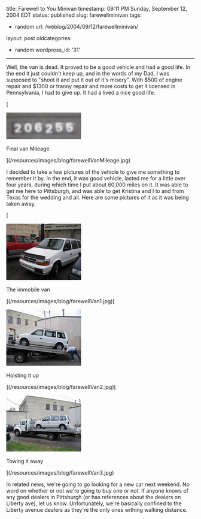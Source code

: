 title: Farewell to You Minivan
timestamp: 09:11 PM Sunday, September 12, 2004 EDT
status: published
slug: farewellminivan
tags:
- random
url: /weblog/2004/09/12/farewellminivan/

layout: post
oldcategories:
- random
wordpress_id: '31'

---

Well, the van is dead.  It proved to be a good vehicle and had a good life.
In the end it just couldn't keep up, and in the words of my Dad, I was supposed
to "shoot it and put it out of it's misery".  With $500 of engine repair and
$1300 or tranny repair and more costs to get it licensed in Pennsylvania,
I had to give up.  It had a lived a nice good life.







[

![final van mileage](/resources/images/blog/farewellVanMileageThumb.jpg)




Final van Mileage

](/resources/images/blog/farewellVanMileage.jpg)






I decided to take a few pictures of the vehicle to give me something to
remember it by.  In the end, it was good vehicle, lasted me for a little over
four years, during which time I put about 60,000 miles on it.  It was able
to get me here to Pittsburgh, and was able to get Kristina and I to and from
Texas for the wedding and all.  Here are some pictures of it as it was being
taken away.






[

![The van sitting there](/resources/images/blog/farewellVan1Thumb.jpg)




The immobile van

](/resources/images/blog/farewellVan1.jpg)[

![Loading the van up](/resources/images/blog/farewellVan2Thumb.jpg)




Hoisting it up

](/resources/images/blog/farewellVan2.jpg)[

![Driving away with the van](/resources/images/blog/farewellVan3Thumb.jpg)




Towing it away

](/resources/images/blog/farewellVan3.jpg)







In related news, we're going to go looking for a new car next weekend.  No word
on whether or not we're going to buy one or not.  If anyone knows of any good
dealers in Pittsburgh (or has references about the dealers on Liberty ave),
let us know.  Unfortunately, we're basically confined to the Liberty avenue
dealers as they're the only ones withing walking distance.

